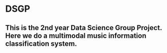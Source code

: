 # DSGP
## This is the 2nd year Data Science Group Project. Here we do a multimodal music information classification system.
